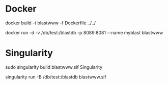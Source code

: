 # Docker

docker build -t blastwww -f Dockerfile ../../

docker run -d -v /db/test:/blastdb -p 8089:8081 --name myblast blastwww

# Singularity

sudo singularity build blastwww.sif Singularity

singularity run -B /db/test:/blastdb blastwww.sif

